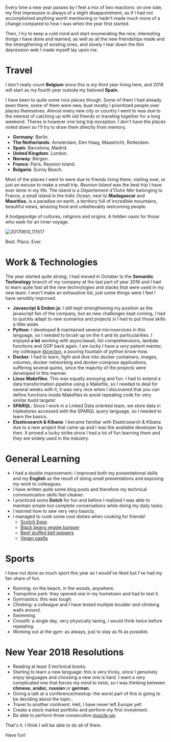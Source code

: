 Every time a new year passes by I feel a mix of two reactions: on one side, my first impression is always of a slight disappointment, as if I had not accomplished anything worth mentioning or hadn't made much more of a change compared to how I was when the year first started.

Then, I try to keep a cold mind and start enumerating the nice, interesting things I have done and learned, as well as all the new friendships made and the strengthening of existing ones, and slowly I tear down the thin depression web I made myself lay upon me.



# Travel

I don't really count **Belgium** since this is my third year living here, and 2018 will start as my fourth year outside my beloved **Spain**.

I have been to quite some nice places though. Some of them I had already been there, some of them were new, bust mostly I prioritized people over places themselves. Almost every new city or country I went to was due to the interest of catching up with old friends or traveling together for a long weekend. Theres is however one long trip exception. I don't have the places noted down so I'll try to draw them directly from memory.

* **Germany**: Berlin.
* **The Netherlands**: Amsterdam, Den Haag, Maastricht, Rotterdam.
* **Spain**: Barcelona, Madrid.
* **United Kingdom**: London.
* **Norway**: Bergen.
* **France**: Paris, Reunion Island.
* **Bulgaria**: Sunny Beach.

Most of the places I went to were due to friends living there, visiting over, or just an excuse to make a small trip. *Reunion Island* was the best trip I have ever done in my life. The island is a *Département d'Outre Mer* belonging to France, a small island in the Indic Ocean, next to **Madagascar** and **Mauritius**, is a paradise on earth, a territory full of incredible mountains, beautiful views, amazing food and unbelievably welcoming people.

A hodgepodge of cultures, religions and origins. A hidden oasis for those who seek for an inner voyage.

![20170610_111517](/content/images/2018/01/20170610_111517.jpg)

Best. Place. Ever.


# Work & Technologies

The year started quite strong, I had moved in October to the **Semantic Technology** branch of my company at the last part of year 2016 and I had to learn quite fast all the new technologies and stacks that were used in my new team. I won't make an exhaustive list, just some things were I feel I have sensibly improved.

* **Javascript & Ember.js**: I still kept strengthening my position as the javascript fan of the company, but as new challenges kept coming, I had to quickly adapt to new scenarios and projects si I had to put those skills a little aside.
* **Python**: I developed & maintained several microservices in this language, so I needed to brush up on the it and its particularities. I enjoyed **a lot** working with async/await, list comprehensions, lambda functions and OOP back again. I am lucky I have a *very* patient mentor, my colleague [@cecton](https://twitter.com/CecileTonglet), a pouring fountain of python know-how.
* **Docker**: I had to learn, fight and dive into docker containers, images, volumes, docker networking and docker-compose applications, suffering several quirks, since the majority of the projects were developed in this manner.
* **Linux Makefiles**: This was equally annoying and fun. I had to extend a data transformation pipeline using a Makefile, so I needed to deal for several weeks with it, it was very nice when I discovered that you can define functions inside Makefiles to avoid repeating code for very similar build targets!
* **SPARQL**: Since I work in a Linked Data oriented team, we store data in triplestores accessed with the SPARQL query language, so I needed to learn the basics.
* **Elasticsearch & Kibana**: I became familiar with Elasticsearch & Kibana due to a new project that came up and I was the available developer by then. It proved a lucky strike since I had a lot of fun learning them and they are widely used in the industry.





# General Learning

* I had a double improvement: I improved both my presentational skills and my **English** as the result of doing small presentations and exposing my work to colleagues.
* I have written quite some blog posts and therefore my technical communication skills feel cleaner.
* I practiced some **Dutch** for fun and before I realized I was able to maintain simple but complete conversations while doing my daily tasks.
* I learned how to sew very very basicly.
* I managed to cook some cool dishes when cooking for friends!
  - [Scotch Eggs](http://allrecipes.com/recipe/9482/scotch-eggs/)
  - [Black beans veggie burguer](http://allrecipes.com/recipe/85452/homemade-black-bean-veggie-burgers/)
  - [Beef stuffed bell peppers](http://allrecipes.com/recipe/236359/beef-and-rice-stuffed-bell-peppers/)
  - [Vegan paella](http://allrecipes.com/recipe/238153/vegan-paella/)



# Sports

I have not done as much sport this year as I would've liked but I've had my fair share of fun.

* Running: on the beach, in the woods, anywhere.
* Trampoline park: they opened one in my hometown and had to test it.
* Gymnastics: this was tough.
* Climbing: a colleague and I have tested multiple boulder and climbing walls around.
* Swimming.
* Crossfit: a single day, very physically taxing, I would think twice before repeating.
* Working out at the gym: as always, just to stay as fit as possible.

# New Year 2018 Resolutions

* Reading at least 3 technical books.
* Starting to learn a new language: this is very tricky, since I genuinely enjoy languages and choosing a new one is hard. I want a very complicated one that forces my mind to twist, so I was thinking between **chinese**, **arabic**, **russian** or **german**.
* Giving a talk at a conference/meetup: the worst part of this is going to be deciding about the topic..
* Travel to another continent. Hell, I have never left Europe yet!
* Create a stock market portfolio and perform my first investment.
* Be able to perform three consecutive [muscle-up](https://en.wikipedia.org/wiki/Muscle-up).


That's it. I think I will be able to do all of them.


Have fun!
